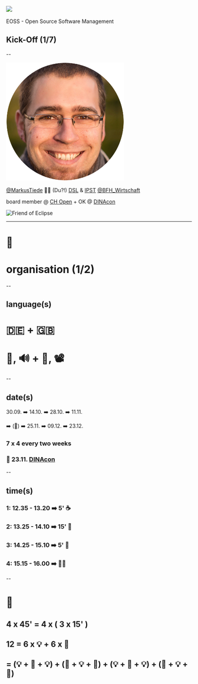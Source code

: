 ![](https://upload.wikimedia.org/wikipedia/commons/a/a2/BFH_Logo_deutsch.png)

EOSS - Open Source Software Management

## Kick-Off (1/7)

--

![me](https://github.com/MarkusTiede/about/raw/main/img/me-circle.png)

[@MarkusTiede](https://twitter.com/MarkusTiede) 👨‍🏫 (Du?!) [DSL](https://www.bfh.ch/de/forschung/forschungsbereiche/digital-sustainability-lab/) & [IPST](https://www.bfh.ch/de/forschung/forschungsbereiche/public-sector-transformation/) [@BFH_Wirtschaft](https://twitter.com/bfh_wirtschaft)

board member @ [CH Open](https://www.ch-open.ch) + OK @ [DINAcon](https://dinacon.ch)

![Friend of Eclipse](https://www.eclipse.org/community/newsletter/imagesmisc/frendsEclipse.png "Friend of Eclipse")

---

# 🧱
# organisation (1/2)

--

## language(s)

# 🇩🇪 + 🇬🇧
# 🎤, 🔊 + 📝, 📽️

--

## date(s) 

30.09. ➡️ 14.10. ➡️ 28.10. ➡️ 11.11. 

➡️ (🌟) ➡️ 25.11. ➡️ 09.12. ➡️ 23.12. 

### 7 x 4 every two weeks

### 🌟 23.11. [DINAcon](https://dinacon.ch)

--

## time(s)

### 1: 12.35 - 13.20 ➡️ 5' ☕

### 2: 13.25 - 14.10 ➡️ 15' 🌳

### 3: 14.25 - 15.10 ➡️ 5' 🍵

### 4: 15.15 - 16.00 ➡️ 🧑‍🎓
--

# 🍔

## 4 x 45' =  4 x ( 3 x 15' )

## 12 = 6 x 💡 + 6 x 💪

## = (💡 + 💪 + 💡) + (💪 + 💡 + 💪) + (💡 + 💪 + 💡) + (💪 + 💡 + 💪)
